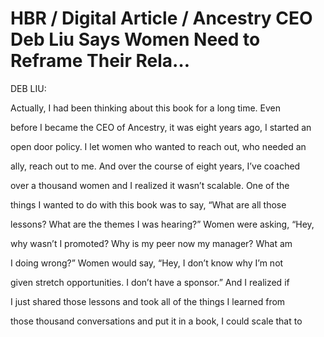 # HBR / Digital Article / Ancestry CEO Deb Liu Says Women Need to Reframe Their Rela…

DEB LIU:

Actually, I had been thinking about this book for a long time. Even

before I became the CEO of Ancestry, it was eight years ago, I started an

open door policy. I let women who wanted to reach out, who needed an

ally, reach out to me. And over the course of eight years, I’ve coached

over a thousand women and I realized it wasn’t scalable. One of the

things I wanted to do with this book was to say, “What are all those

lessons? What are the themes I was hearing?” Women were asking, “Hey,

why wasn’t I promoted? Why is my peer now my manager? What am

I doing wrong?” Women would say, “Hey, I don’t know why I’m not

given stretch opportunities. I don’t have a sponsor.” And I realized if

I just shared those lessons and took all of the things I learned from

those thousand conversations and put it in a book, I could scale that to